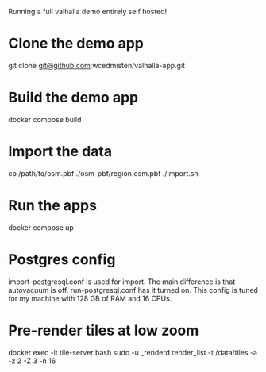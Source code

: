 Running a full valhalla demo entirely self hosted!

# Clone the demo app

git clone git@github.com:wcedmisten/valhalla-app.git

# Build the demo app

docker compose build

# Import the data

cp /path/to/osm.pbf ./osm-pbf/region.osm.pbf
./import.sh

# Run the apps

docker compose up

# Postgres config

import-postgresql.conf is used for import. The main difference is that autovacuum is off.
run-postgresql.conf has it turned on. This config is tuned for my machine with 128 GB of RAM and 16 CPUs.

# Pre-render tiles at low zoom

docker exec -it tile-server bash
sudo -u _renderd render_list -t /data/tiles -a -z 2 -Z 3 -n 16
